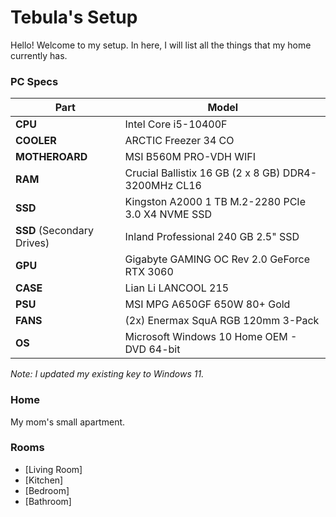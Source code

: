 # Tebula's Setup

Hello! Welcome to my setup. In here, I will list all the things that my home currently has.

### PC Specs

| Part | Model |
| ---- | ----- |
| **CPU** | Intel Core i5-10400F |
| **COOLER** | ARCTIC Freezer 34 CO |
| **MOTHEROARD** |	MSI B560M PRO-VDH WIFI |
| **RAM** | Crucial Ballistix 16 GB (2 x 8 GB) DDR4-3200MHz CL16 |
| **SSD** | Kingston A2000 1 TB M.2-2280 PCIe 3.0 X4 NVME SSD	|
| **SSD** (Secondary Drives) | Inland Professional 240 GB 2.5" SSD |
| **GPU** | Gigabyte GAMING OC Rev 2.0 GeForce RTX 3060 |
| **CASE** | Lian Li LANCOOL 215 |
| **PSU** | MSI MPG A650GF 650W 80+ Gold |
| **FANS** | (2x) Enermax SquA RGB 120mm 3-Pack |
| **OS** | Microsoft Windows 10 Home OEM - DVD 64-bit	|

*Note: I updated my existing key to Windows 11.*

### Home

My mom's small apartment.

### Rooms
  - [Living Room]
  - [Kitchen]
  - [Bedroom]
  - [Bathroom]
